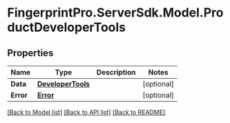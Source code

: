 # FingerprintPro.ServerSdk.Model.ProductDeveloperTools
## Properties

Name | Type | Description | Notes
------------ | ------------- | ------------- | -------------
**Data** | [**DeveloperTools**](DeveloperTools.md) |  | [optional] 
**Error** | [**Error**](Error.md) |  | [optional] 

[[Back to Model list]](../README.md#documentation-for-models) [[Back to API list]](../README.md#documentation-for-api-endpoints) [[Back to README]](../README.md)

